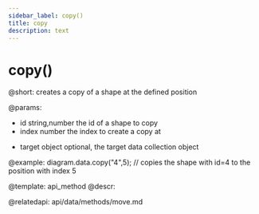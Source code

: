```yaml
---
sidebar_label: copy()
title: copy
description: text
---
```


# copy()

@short: creates a copy of a shape at the defined position
    
@params:
- id 			string,number		the id of a shape to copy
- index			number				the index to create a copy at
* target		object				optional, the target data collection object


@example:
diagram.data.copy("4",5); // copies the shape with id=4 to the position with index 5


@template: api_method
@descr:

@relatedapi:
api/data/methods/move.md